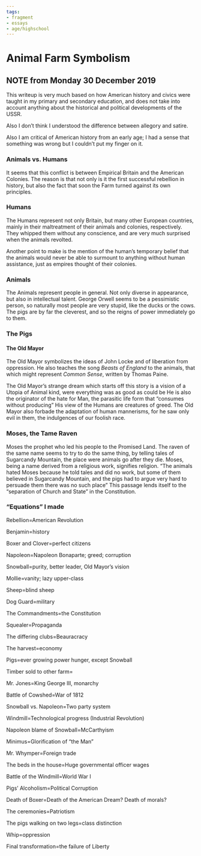 ```yaml
---
tags:
- fragment
- essays
- age/highschool
---
```


# Animal Farm Symbolism

## NOTE from Monday 30 December 2019

This writeup is very much based on how American history and civics were
taught in my primary and secondary education, and does not take into
account anything about the historical and political developments of the
USSR.

Also I don’t think I understood the difference between allegory and
satire.

Also I am critical of American history from an early age; I had a sense
that something was wrong but I couldn’t put my finger on it.

### Animals vs. Humans

It seems that this conflict is between Empirical Britain and the
American Colonies. The reason is that not only is it the first
successful rebellion in history, but also the fact that soon the Farm
turned against its own principles.

### Humans

The Humans represent not only Britain, but many other European
countries, mainly in their maltreatment of their animals and colonies,
respectively. They whipped them without any conscience, and are very
much surprised when the animals revolted.

Another point to make is the mention of the human’s temporary belief
that the animals would never be able to surmount to anything without
human assistance, just as empires thought of their colonies.

### Animals

The Animals represent people in general. Not only diverse in appearance,
but also in intellectual talent. George Orwell seems to be a pessimistic
person, so naturally most people are very stupid, like the ducks or the
cows. The pigs are by far the cleverest, and so the reigns of power
immediately go to them.

### The Pigs

#### The Old Mayor

The Old Mayor symbolizes the ideas of John Locke and of liberation from
oppression. He also teaches the song *Beasts of England* to the animals,
that which might represent *Common Sense*, written by Thomas Paine.

The Old Mayor’s strange dream which starts off this story is a vision of
a Utopia of Animal kind, were everything was as good as could be He is
also the originator of the hate for Man, the parasitic life form that
“consumes without producing” His view of the Humans are creatures of
greed. The Old Mayor also forbade the adaptation of human mannerisms,
for he saw only evil in them, the indulgences of our foolish race.

### Moses, the Tame Raven

Moses the prophet who led his people to the Promised Land. The raven of
the same name seems to try to do the same thing, by telling tales of
Sugarcandy Mountain, the place were animals go after they die. Moses,
being a name derived from a religious work, signifies religion. “The
animals hated Moses because he told tales and did no work, but some of
them believed in Sugarcandy Mountain, and the pigs had to argue very
hard to persuade them there was no such place” This passage lends itself
to the “separation of Church and State” in the Constitution.

### “Equations” I made

Rebellion=American Revolution

Benjamin=history

Boxer and Clover=perfect citizens

Napoleon=Napoleon Bonaparte; greed; corruption

Snowball=purity, better leader, Old Mayor’s vision

Mollie=vanity; lazy upper-class

Sheep=blind sheep

Dog Guard=military

The Commandments=the Constitution

Squealer=Propaganda

The differing clubs=Beauracracy

The harvest=economy

Pigs=ever growing power hunger, except Snowball

Timber sold to other farm=

Mr. Jones=King George III, monarchy

Battle of Cowshed=War of 1812

Snowball vs. Napoleon=Two party system

Windmill=Technological progress (Industrial Revolution)

Napoleon blame of Snowball=McCarthyism

Minimus=Glorification of “the Man”

Mr. Whymper=Foreign trade

The beds in the house=Huge governmental officer wages

Battle of the Windmill=World War I

Pigs’ Alcoholism=Political Corruption

Death of Boxer=Death of the American Dream? Death of morals?

The ceremonies=Patriotism

The pigs walking on two legs=class distinction

Whip=oppression

Final transformation=the failure of Liberty
